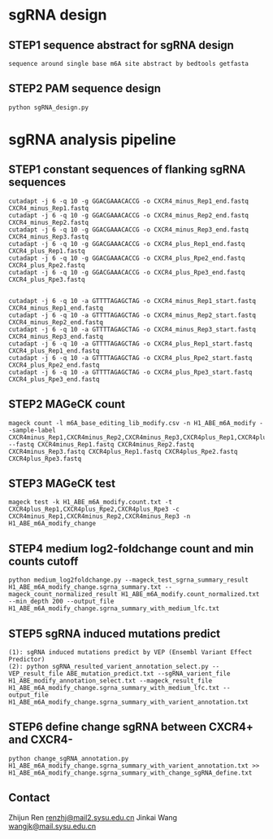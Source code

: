 sgRNA design
=====
STEP1 sequence abstract for sgRNA design
---
    sequence around single base m6A site abstract by bedtools getfasta
STEP2 PAM sequence design
---
    python sgRNA_design.py
    

sgRNA analysis pipeline
=====

STEP1 constant sequences of flanking sgRNA sequences
---

    cutadapt -j 6 -q 10 -g GGACGAAACACCG -o CXCR4_minus_Rep1_end.fastq CXCR4_minus_Rep1.fastq
    cutadapt -j 6 -q 10 -g GGACGAAACACCG -o CXCR4_minus_Rep2_end.fastq CXCR4_minus_Rep2.fastq
    cutadapt -j 6 -q 10 -g GGACGAAACACCG -o CXCR4_minus_Rep3_end.fastq CXCR4_minus_Rep3.fastq
    cutadapt -j 6 -q 10 -g GGACGAAACACCG -o CXCR4_plus_Rep1_end.fastq CXCR4_plus_Rep1.fastq
    cutadapt -j 6 -q 10 -g GGACGAAACACCG -o CXCR4_plus_Rpe2_end.fastq CXCR4_plus_Rpe2.fastq
    cutadapt -j 6 -q 10 -g GGACGAAACACCG -o CXCR4_plus_Rpe3_end.fastq CXCR4_plus_Rpe3.fastq
    
    
    cutadapt -j 6 -q 10 -a GTTTTAGAGCTAG -o CXCR4_minus_Rep1_start.fastq CXCR4_minus_Rep1_end.fastq
    cutadapt -j 6 -q 10 -a GTTTTAGAGCTAG -o CXCR4_minus_Rep2_start.fastq CXCR4_minus_Rep2_end.fastq
    cutadapt -j 6 -q 10 -a GTTTTAGAGCTAG -o CXCR4_minus_Rep3_start.fastq CXCR4_minus_Rep3_end.fastq
    cutadapt -j 6 -q 10 -a GTTTTAGAGCTAG -o CXCR4_plus_Rep1_start.fastq CXCR4_plus_Rep1_end.fastq
    cutadapt -j 6 -q 10 -a GTTTTAGAGCTAG -o CXCR4_plus_Rpe2_start.fastq CXCR4_plus_Rpe2_end.fastq
    cutadapt -j 6 -q 10 -a GTTTTAGAGCTAG -o CXCR4_plus_Rpe3_start.fastq CXCR4_plus_Rpe3_end.fastq

STEP2 MAGeCK count
---
    mageck count -l m6A_base_editing_lib_modify.csv -n H1_ABE_m6A_modify --sample-label CXCR4minus_Rep1,CXCR4minus_Rep2,CXCR4minus_Rep3,CXCR4plus_Rep1,CXCR4plus_Rpe2,CXCR4plus_Rpe3 --fastq CXCR4minus_Rep1.fastq CXCR4minus_Rep2.fastq CXCR4minus_Rep3.fastq CXCR4plus_Rep1.fastq CXCR4plus_Rpe2.fastq CXCR4plus_Rpe3.fastq

STEP3 MAGeCK test
---
    mageck test -k H1_ABE_m6A_modify.count.txt -t CXCR4plus_Rep1,CXCR4plus_Rpe2,CXCR4plus_Rpe3 -c CXCR4minus_Rep1,CXCR4minus_Rep2,CXCR4minus_Rep3 -n H1_ABE_m6A_modify_change

STEP4 medium log2-foldchange count and min counts cutoff
---
    python medium_log2foldchange.py --mageck_test_sgrna_summary_result H1_ABE_m6A_modify_change.sgrna_summary.txt --mageck_count_normalized_result H1_ABE_m6A_modify.count_normalized.txt --min_depth 200 --output_file H1_ABE_m6A_modify_change.sgrna_summary_with_medium_lfc.txt

STEP5 sgRNA induced mutations predict
---
    (1): sgRNA induced mutations predict by VEP (Ensembl Variant Effect Predictor)
    (2): python sgRNA_resulted_varient_annotation_select.py --VEP_result_file ABE_mutation_predict.txt --sgRNA_varient_file H1_ABE_modify_annotation_select.txt --mageck_result_file  H1_ABE_m6A_modify_change.sgrna_summary_with_medium_lfc.txt --output_file H1_ABE_m6A_modify_change.sgrna_summary_with_varient_annotation.txt

STEP6 define change sgRNA between CXCR4+ and CXCR4-
---
    python change_sgRNA_annotation.py H1_ABE_m6A_modify_change.sgrna_summary_with_varient_annotation.txt >> H1_ABE_m6A_modify_change.sgrna_summary_with_change_sgRNA_define.txt

Contact
---
Zhijun Ren renzhj@mail2.sysu.edu.cn
Jinkai Wang wangjk@mail.sysu.edu.cn
    
  

